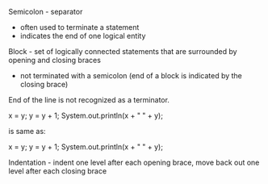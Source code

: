 Semicolon - separator

- often used to terminate a statement
- indicates the end of one logical entity

Block - set of logically connected statements that are surrounded by opening and closing braces

- not terminated with a semicolon (end of a block is indicated by the closing brace)

End of the line is not recognized as a terminator.

x = y;
y = y + 1;
System.out.println(x + " " + y);

is same as:

x = y; y = y + 1; System.out.println(x + " " + y);

Indentation - indent one level after each opening brace, move back out one level after each closing brace
